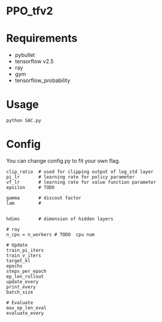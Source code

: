 # PPO_tfv2

# Requirements

- pybullet
- tensorflow v2.5
- ray
- gym
- tensorflow_probability

# Usage

```
python SAC.py
```

# Config
You can change config.py to fit your own flag.

```
clip_ratio  # used for clipping output of log_std layer
pi_lr       # learning rate for policy parameter
vf_lr       # learning rate for value function parameter
epsilon     # TODO

gamma       # discout factor 
lam         # 


hdims       # dimension of hidden layers

# ray
n_cpu = n_workers # TODO  cpu num

# Update
train_pi_iters
train_v_iters
target_kl
epochs
steps_per_epoch
ep_len_rollout
update_every
print_every
batch_size

# Evaluate
max_ep_len_eval
evaluate_every
```
